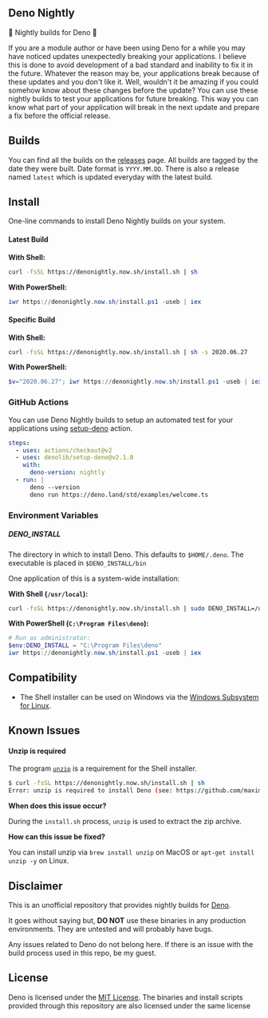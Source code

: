 ## Deno Nightly

🌙 Nightly builds for Deno 🦕

If you are a module author or have been using Deno for a while you may have noticed updates unexpectedly breaking your applications. I believe this is done to avoid development of a bad standard and inability to fix it in the future.
Whatever the reason may be, your applications break because of these updates and you don't like it. Well, wouldn't it be amazing if you could somehow know about these changes before the update?
You can use these nightly builds to test your applications for future breaking. This way you can know what part of your application will break in the next update and prepare a fix before the official release.



## Builds

You can find all the builds on the [releases](https://github.com/maximousblk/deno_nightly/releases) page. All builds are tagged by the date they were built. Date format is `YYYY.MM.DD`. There is also a release named `latest` which is updated everyday with the latest build.

## Install

One-line commands to install Deno Nightly builds on your system.

#### Latest Build

**With Shell:**

```sh
curl -fsSL https://denonightly.now.sh/install.sh | sh
```

**With PowerShell:**

```powershell
iwr https://denonightly.now.sh/install.ps1 -useb | iex
```

#### Specific Build

**With Shell:**

```sh
curl -fsSL https://denonightly.now.sh/install.sh | sh -s 2020.06.27
```

**With PowerShell:**

```powershell
$v="2020.06.27"; iwr https://denonightly.now.sh/install.ps1 -useb | iex
```

### GitHub Actions

You can use Deno Nightly builds to setup an automated test for your applications using [setup-deno](https://github.com/denolib/setup-deno) action.

```yml
steps:
  - uses: actions/checkout@v2
  - uses: denolib/setup-deno@v2.1.0
    with:
      deno-version: nightly
  - run: |
      deno --version
      deno run https://deno.land/std/examples/welcome.ts
```

### Environment Variables

##### DENO_INSTALL

The directory in which to install Deno. This defaults to `$HOME/.deno`. The executable is placed in `$DENO_INSTALL/bin`

One application of this is a system-wide installation:

**With Shell (`/usr/local`):**

```sh
curl -fsSL https://denonightly.now.sh/install.sh | sudo DENO_INSTALL=/usr/local sh
````

**With PowerShell (`C:\Program Files\deno`):**

```powershell
# Run as administrator:
$env:DENO_INSTALL = "C:\Program Files\deno"
iwr https://denonightly.now.sh/install.ps1 -useb | iex
```

## Compatibility

- The Shell installer can be used on Windows via the [Windows Subsystem for Linux](https://docs.microsoft.com/en-us/windows/wsl/about).

## Known Issues

#### Unzip is required

The program [`unzip`](https://linux.die.net/man/1/unzip) is a requirement for the Shell installer.

```sh
$ curl -fsSL https://denonightly.now.sh/install.sh | sh
Error: unzip is required to install Deno (see: https://github.com/maximousblk/deno_nightly#unzip-is-required).
```

**When does this issue occur?**

During the `install.sh` process, `unzip` is used to extract the zip archive.

**How can this issue be fixed?**

You can install unzip via `brew install unzip` on MacOS or `apt-get install unzip -y` on Linux.

## Disclaimer

This is an unofficial repository that provides nightly builds for [Deno](https://deno.land/).

It goes without saying but, **DO NOT** use these binaries in any production environments. They are untested and will probably have bugs.

Any issues related to Deno do not belong here. If there is an issue with the build process used in this repo, be my guest.

## License

Deno is licensed under the [MIT License](https://github.com/denoland/deno/blob/master/LICENSE). The binaries and install scripts provided through this repository are also licensed under the same license
